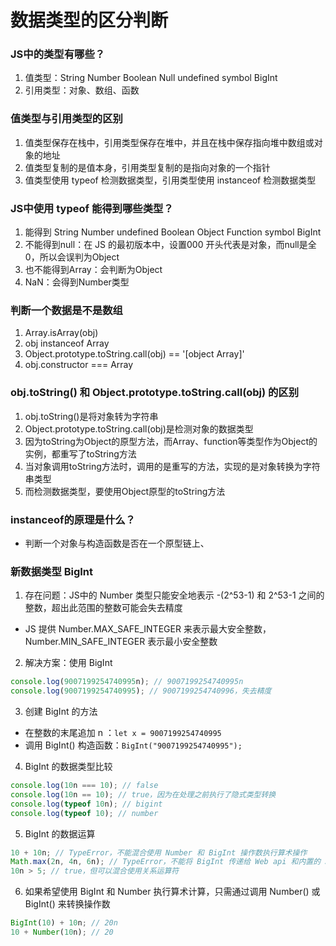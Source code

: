 # 数据类型的区分判断

### JS中的类型有哪些？
1.  值类型：String Number Boolean Null undefined symbol BigInt
2.  引用类型：对象、数组、函数

### 值类型与引用类型的区别
1.  值类型保存在栈中，引用类型保存在堆中，并且在栈中保存指向堆中数组或对象的地址
2.  值类型复制的是值本身，引用类型复制的是指向对象的一个指针
3.  值类型使用 typeof 检测数据类型，引用类型使用 instanceof 检测数据类型

### JS中使用 typeof 能得到哪些类型？
1.  能得到 String Number undefined Boolean Object Function symbol BigInt
2.  不能得到null：在 JS 的最初版本中，设置000 开头代表是对象，而null是全0，所以会误判为Object
3.  也不能得到Array：会判断为Object
4.  NaN：会得到Number类型

### 判断一个数据是不是数组
  1.  Array.isArray(obj)
  2.  obj instanceof Array
  3.  Object.prototype.toString.call(obj) == '[object Array]'
  4.  obj.constructor === Array

### obj.toString() 和 Object.prototype.toString.call(obj) 的区别
  1.  obj.toString()是将对象转为字符串
  2.  Object.prototype.toString.call(obj)是检测对象的数据类型
  3.  因为toString为Object的原型方法，而Array、function等类型作为Object的实例，都重写了toString方法
  4.  当对象调用toString方法时，调用的是重写的方法，实现的是对象转换为字符串类型
  5.  而检测数据类型，要使用Object原型的toString方法

### instanceof的原理是什么？
- 判断一个对象与构造函数是否在一个原型链上、

### 新数据类型 BigInt
1.  存在问题：JS中的 Number 类型只能安全地表示 -(2^53-1) 和 2^53-1 之间的整数，超出此范围的整数可能会失去精度
  - JS 提供 Number.MAX_SAFE_INTEGER 来表示最大安全整数，Number.MIN_SAFE_INTEGER 表示最小安全整数
2.  解决方案：使用 BigInt
  ```js
  console.log(9007199254740995n); // 9007199254740995n
  console.log(9007199254740995); // 9007199254740996，失去精度
  ```
3.  创建 BigInt 的方法
  - 在整数的末尾追加 n ：``let x = 9007199254740995``
  - 调用 BigInt() 构造函数：``BigInt("9007199254740995");``
4.  BigInt 的数据类型比较
  ```js
  console.log(10n === 10); // false
  console.log(10n == 10); // true，因为在处理之前执行了隐式类型转换
  console.log(typeof 10n); // bigint
  console.log(typeof 10); // number
  ```
5.  BigInt 的数据运算
  ```js
  10 + 10n; // TypeError，不能混合使用 Number 和 BigInt 操作数执行算术操作
  Math.max(2n, 4n, 6n); // TypeError，不能将 BigInt 传递给 Web api 和内置的 JS 函数
  10n > 5; // true，但可以混合使用关系运算符
  ```
6.  如果希望使用 BigInt 和 Number 执行算术计算，只需通过调用 Number() 或 BigInt() 来转换操作数
  ```js
  BigInt(10) + 10n; // 20n
  10 + Number(10n); // 20
  ```

### 